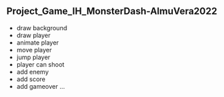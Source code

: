 ## Project_Game_IH_MonsterDash-AlmuVera2022
- draw background
- draw player
- animate player
- move player
- jump player
- player can shoot
- add enemy
- add score
- add gameover
  ...

